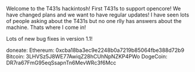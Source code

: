Welcome to the T431s hackintosh! First T431s to support opencore! We have changed plans and we want to have regular updates! I have seen lots of people asking about the T431s but no one rlly has answers about the machine. Thats where I come in!

Lots of new bug fixes in version 1.1!

doneate: 
  Ethereum: 0xcba18ba3ec9e2248b0a7219b85064fbe388d72b9
  Bitcoin: 3LHVSz5J8WE77AwiqZ28hCUhNpNZKP4PWo
  DogeCoin: DR7ra67FmG95eqSsapnTn6MevWRc3f6Mcc
  

